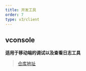 ```yaml
---
title: 开发工具
order: 7
type: v3/client
---
```


## vconsole

**适用于移动端的调试以及查看日志工具**

>[仓库地址](https://github.com/Tencent/vConsole)